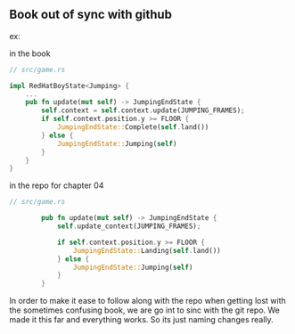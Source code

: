 ## Book out of sync with github

ex: 

in the book

```rust
// src/game.rs

impl RedHatBoyState<Jumping> {
    ...
    pub fn update(mut self) -> JumpingEndState {
        self.context = self.context.update(JUMPING_FRAMES);
        if self.context.position.y >= FLOOR {
            JumpingEndState::Complete(self.land())
        } else {
            JumpingEndState::Jumping(self)
        }
    }
}
```

in the repo for chapter 04

```rust
// src/game.rs

        pub fn update(mut self) -> JumpingEndState {
            self.update_context(JUMPING_FRAMES);

            if self.context.position.y >= FLOOR {
                JumpingEndState::Landing(self.land())
            } else {
                JumpingEndState::Jumping(self)
            }
        }
```


In order to make it ease to follow along with the repo when getting lost with
the sometimes confusing book, we are go int to sinc with the git repo. 
We made it this far and everything works. So its just naming changes really.



